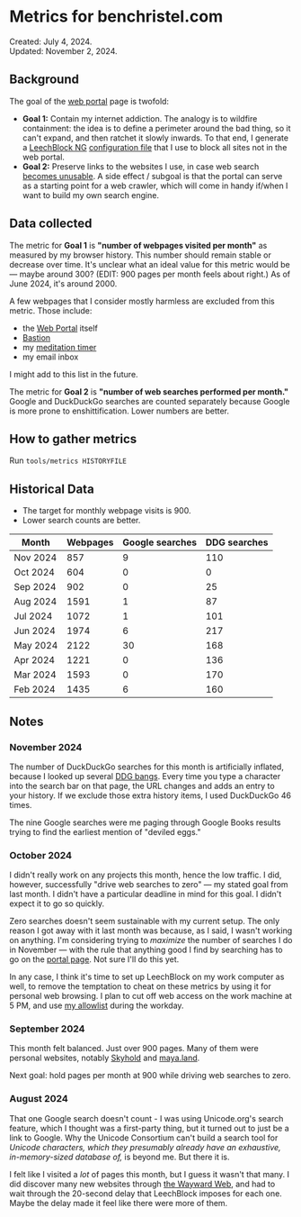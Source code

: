 # Metrics for benchristel.com

Created: July 4, 2024.<br>
Updated: November 2, 2024.

## Background

The goal of the [web portal](/portal) page is twofold:

- **Goal 1:** Contain my internet addiction. The analogy is to wildfire containment: the idea is to define a perimeter around the bad thing, so it can't expand, and then ratchet it slowly inwards. To that end, I generate a [LeechBlock NG](https://www.proginosko.com/leechblock/) [configuration file](/leechblock.txt) that I use to block all sites not in the web portal.
- **Goal 2:** Preserve links to the websites I use, in case web search [becomes unusable](https://waywardweb.org/why.html). A side effect / subgoal is that the portal can serve as a starting point for a web crawler, which will come in handy if/when I want to build my own search engine.

## Data collected

The metric for **Goal 1** is **"number of webpages visited per month"** as measured by my browser history. This number should remain stable or decrease over time. It's unclear what an ideal value for this metric would be — maybe around 300? (EDIT: 900 pages per month feels about right.) As of June 2024, it's around 2000.

A few webpages that I consider mostly harmless are excluded from this metric. Those include:

- the [Web Portal](/portal) itself
- [Bastion](https://bastionhome.github.io/)
- my [meditation timer](https://benchristel.github.io/meditation/)
- my email inbox

I might add to this list in the future.

The metric for **Goal 2** is **"number of web searches performed per month."** Google and DuckDuckGo searches are counted separately because Google is more prone to enshittification. Lower numbers are better.

## How to gather metrics

Run `tools/metrics HISTORYFILE`

## Historical Data

- The target for monthly webpage visits is 900.
- Lower search counts are better.

| Month    | Webpages | Google searches | DDG searches |
| -------- | -------- | --------------- | ------------ |
| Nov 2024 | 857      | 9               | 110          |
| Oct 2024 | 604      | 0               | 0            |
| Sep 2024 | 902      | 0               | 25           |
| Aug 2024 | 1591     | 1               | 87           |
| Jul 2024 | 1072     | 1               | 101          |
| Jun 2024 | 1974     | 6               | 217          |
| May 2024 | 2122     | 30              | 168          |
| Apr 2024 | 1221     | 0               | 136          |
| Mar 2024 | 1593     | 0               | 170          |
| Feb 2024 | 1435     | 6               | 160          |

## Notes

### November 2024

The number of DuckDuckGo searches for this month is artificially inflated, because I looked up several [DDG bangs](https://duckduckgo.com/bangs). Every time you type a character into the search bar on that page, the URL changes and adds an entry to your history. If we exclude those extra history items, I used DuckDuckGo 46 times.

The nine Google searches were me paging through Google Books results trying to find the earliest mention of "deviled eggs."

### October 2024

I didn't really work on any projects this month, hence the low traffic. I did, however, successfully "drive web searches to zero" — my stated goal from last month. I didn't have a particular deadline in mind for this goal. I didn't expect it to go so quickly.

Zero searches doesn't seem sustainable with my current setup. The only reason I got away with it last month was because, as I said, I wasn't working on anything. I'm considering trying to _maximize_ the number of searches I do in November — with the rule that anything good I find by searching has to go on the [portal page](/portal). Not sure I'll do this yet.

In any case, I think it's time to set up LeechBlock on my work computer as well, to remove the temptation to cheat on these metrics by using it for personal web browsing. I plan to cut off web access on the work machine at 5 PM, and use [my allowlist](/leechblock.txt) during the workday.

### September 2024

This month felt balanced. Just over 900 pages. Many of them were personal websites, notably [Skyhold](https://skyhold.org/) and [maya.land](https://maya.land).

Next goal: hold pages per month at 900 while driving web searches to zero.

### August 2024

That one Google search doesn't count - I was using Unicode.org's search feature, which I thought was a first-party thing, but it turned out to just be a link to Google. Why the Unicode Consortium can't build a search tool for _Unicode characters, which they presumably already have an exhaustive, in-memory-sized database of,_ is beyond me. But there it is.

I felt like I visited a _lot_ of pages this month, but I guess it wasn't that many. I did discover many new websites through [the Wayward Web](https://waywardweb.org), and had to wait through the 20-second delay that LeechBlock imposes for each one. Maybe the delay made it feel like there were more of them.